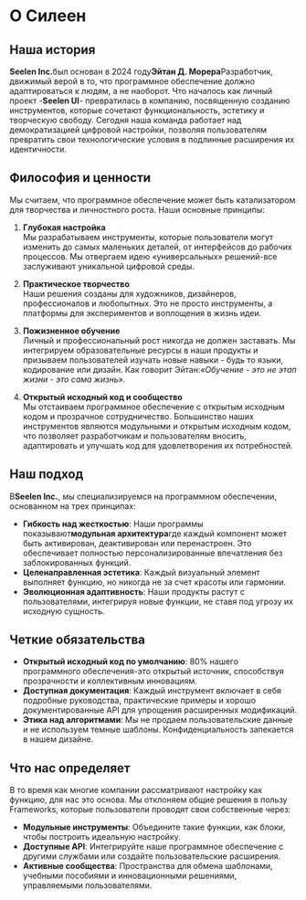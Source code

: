 # О Силеен

## Наша история

**Seelen Inc.**&#x431;ыл основан в 2024 году**Эйтан Д. Морера**Разработчик,
движимый верой в то, что программное обеспечение должно адаптироваться к людям,
а не наоборот. Что началось как личный проект -**Seelen UI**- превратилась в
компанию, посвященную созданию инструментов, которые сочетают функциональность,
эстетику и творческую свободу. Сегодня наша команда работает над демократизацией
цифровой настройки, позволяя пользователям превратить свои технологические
условия в подлинные расширения их идентичности.

## Философия и ценности

Мы считаем, что программное обеспечение может быть катализатором для творчества
и личностного роста. Наши основные принципы:

1. **Глубокая настройка**\
   Мы разрабатываем инструменты, которые пользователи могут изменить до самых
   маленьких деталей, от интерфейсов до рабочих процессов. Мы отвергаем идею
   «универсальных» решений-все заслуживают уникальной цифровой среды.

2. **Практическое творчество**\
   Наши решения созданы для художников, дизайнеров, профессионалов и любопытных.
   Это не просто инструменты, а платформы для экспериментов и воплощения в жизнь
   идеи.

3. **Пожизненное обучение**\
   Личный и профессиональный рост никогда не должен заставать. Мы интегрируем
   образовательные ресурсы в наши продукты и призываем пользователей изучать
   новые навыки - будь то языки, кодирование или дизайн. Как говорит
   Эйтан:_«Обучение - это не этап жизни - это сама жизнь»._

4. **Открытый исходный код и сообщество**\
   Мы отстаиваем программное обеспечение с открытым исходным кодом и прозрачное
   сотрудничество. Большинство наших инструментов являются модульными и открытым
   исходным кодом, что позволяет разработчикам и пользователям вносить,
   адаптировать и улучшать код для удовлетворения их потребностей.

## Наш подход

В**Seelen Inc.**, мы специализируемся на программном обеспечении, основанном на
трех принципах:

- **Гибкость над жесткостью**: Наши программы показывают**модульная
  архитектура**где каждый компонент может быть активирован, деактивирован или
  перенастроен. Это обеспечивает полностью персонализированные впечатления без
  заблокированных функций.
- **Целенаправленная эстетика**: Каждый визуальный элемент выполняет функцию, но
  никогда не за счет красоты или гармонии.
- **Эволюционная адаптивность**: Наши продукты растут с пользователями,
  интегрируя новые функции, не ставя под угрозу их исходную сущность.

## Четкие обязательства

- **Открытый исходный код по умолчанию**: 80% нашего программного
  обеспечения-это открытый источник, способствуя прозрачности и коллективным
  инновациям.
- **Доступная документация**: Каждый инструмент включает в себя подробные
  руководства, практические примеры и хорошо документированные API для упрощения
  расширенных модификаций.
- **Этика над алгоритмами**: Мы не продаем пользовательские данные и не
  используем темные шаблоны. Конфиденциальность запекается в нашем дизайне.

## Что нас определяет

В то время как многие компании рассматривают настройку как функцию, для нас это
основа. Мы отклоняем общие решения в пользу Frameworks, которые пользователи
проводят свои собственные через:

- **Модульные инструменты**: Объедините такие функции, как блоки, чтобы
  построить идеальную настройку.
- **Доступные API**: Интегрируйте наше программное обеспечение с другими
  службами или создайте пользовательские расширения.
- **Активные сообщества**: Пространства для обмена шаблонами, учебными пособиями
  и инновационными решениями, управляемыми пользователями.
